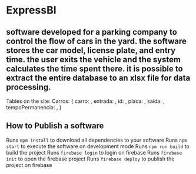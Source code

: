 # ExpressBI

## software developed for a parking company to control the flow of cars in the yard. the software stores the car model, license plate, and entry time. the user exits the vehicle and the system calculates the time spent there. it is possible to extract the entire database to an xlsx file for data processing.

Tables on the site:
    Carros: {
        carro: ,
        entrada: ,
        id: ,
        placa: ,
        saida: ,
        tempoPermanencia: ,
    }


## How to Publish a software

Runs `npm install` to download all dependencies to your software
Runs `npm start` to execute the software on development mode
Runs `npm run build` to build the project
Runs `firebase login` to login on firebase
Runs `firebase init` to open the firebase project
Runs `firebase deploy` to publish the project on firebase